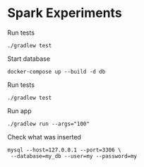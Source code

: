 # Spark Experiments

Run tests

```
./gradlew test
```

Start database

```
docker-compose up --build -d db
```

Run tests

```
./gradlew test
```

Run app

```
./gradlew run --args="100"
```

Check what was inserted

```
mysql --host=127.0.0.1 --port=3306 \
 --database=my_db --user=my --password=my
```
